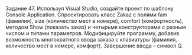 Задание 47. Используя Visual Studio, создайте проект по шаблону Console Application.
Спроектировать класс Zakaz с полями fam (фамилия), size (количество мест в номере), comfort (комфортность), методом Show (показать заказ) и четырьмя конструкторами с разным числом и типами параметров. Модифицируйте программу, добавив возможность многократного ввода заказа с клавиатуры (фамилия, количество мест в номере, комфорт). Завершение ввода – символ Q.

